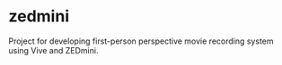 # zedmini
Project for developing first-person perspective movie recording system using Vive and ZEDmini.
